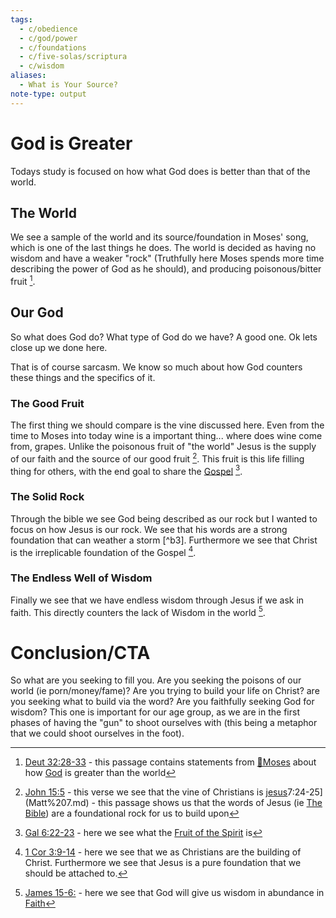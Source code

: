 ```yaml
---
tags:
  - c/obedience
  - c/god/power
  - c/foundations
  - c/five-solas/scriptura
  - c/wisdom
aliases:
  - What is Your Source?
note-type: output
---
```

[^b1]: [Deut 32:28-33](Deut%2032.md) - this passage contains statements from [🧑Moses](%F0%9F%A7%91Moses.md) about how [God](God.md) is greater than the world
[^b2]: [John 15:5](John%2015.md) - this verse we see that the vine of Christians is [jesus](../30-Spiritual/33-Resources/33.10-People/jesus.md)7:24-25](Matt%207.md) - this passage shows us that the words of Jesus (ie [The Bible](../30-Spiritual/33-Resources/The%20Bible.md)) are a foundational rock for us to build upon
[^b4]: [1 Cor 3:9-14](1%20Cor%203.md) - here we see that we as Christians are the building of Christ. Furthermore we see that Jesus is a pure foundation that we should be attached to.
[^b5]: [James 15-6:](James%201.md) - here we see that God will give us wisdom in abundance in [Faith](Faith.md)
[^b6]: [Gal 6:22-23](Gal%206.md) - here we see what the [Fruit of the Spirit](Fruit%20of%20the%20Spirit.md) is
# God is Greater
Todays study is focused on how what God does is better than that of the world.

## The World
We see a sample of the world and its source/foundation in Moses' song, which is one of the last things he does. The world is decided as having no wisdom and have a weaker "rock" (Truthfully here Moses spends more time describing the power of God as he should), and producing poisonous/bitter fruit [^b1].

## Our God
So what does God do? What type of God do we have? A good one. Ok lets close up we done here.


That is of course sarcasm. We know so much about how God counters these things and the specifics of it.
### The Good Fruit
The first thing we should compare is the vine discussed here. Even from the time to Moses into today wine is a important thing... where does wine come from, grapes. Unlike the poisonous fruit of "the world" Jesus is the supply of our faith and the source of our good fruit [^b2]. This fruit is this life filling thing for others, with the end goal to share the [Gospel](../Gospel.md) [^b6].

### The Solid Rock
Through the bible we see God being described as our rock but I wanted to focus on how Jesus is our rock. We see that his words are a strong foundation that can weather a storm [^b3]. Furthermore we see that Christ is the irreplicable foundation of the Gospel [^b4].

### The Endless Well of Wisdom
Finally we see that we have endless wisdom through Jesus if we ask in faith. This directly counters the lack of Wisdom in the world [^b5].

# Conclusion/CTA
So what are you seeking to fill you. Are you seeking the poisons of our world (ie porn/money/fame)?
Are you trying to build your life on Christ? are you seeking what to build via the word?
Are you faithfully seeking God for wisdom? This one is important for our age group, as we are in the first phases of having the "gun" to shoot ourselves with (this being a metaphor that we could shoot ourselves in the foot).